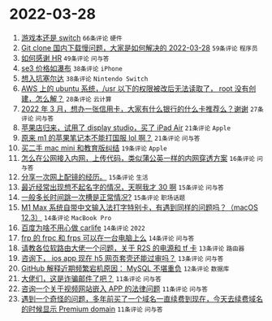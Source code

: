 # 2022-03-28

1. [游戏本还是 switch](https://www.v2ex.com/t/843300) `66条评论` `硬件`
1. [Git clone 国内下载慢问题，大家是如何解决的 2022-03-28](https://www.v2ex.com/t/843313) `59条评论` `程序员`
1. [如何感谢 HR](https://www.v2ex.com/t/843295) `49条评论` `问与答`
1. [se3 价格如瀑布](https://www.v2ex.com/t/843297) `38条评论` `iPhone`
1. [想入坑塞尔达](https://www.v2ex.com/t/843317) `38条评论` `Nintendo Switch`
1. [AWS 上的 ubuntu 系统，/usr 以下的权限被改后无法读取了， root 没有创建，怎么解？](https://www.v2ex.com/t/843322) `28条评论` `云计算`
1. [2022 年 3 月，想办一张信用卡，大家有什么银行的什么卡推荐么？谢谢](https://www.v2ex.com/t/843353) `27条评论` `问与答`
1. [苹果店归来，试用了 display studio，买了 iPad Air](https://www.v2ex.com/t/843382) `21条评论` `Apple`
1. [原来 m1 的苹果笔记本不能打国服 lol 啊？](https://www.v2ex.com/t/843303) `21条评论` `问与答`
1. [买二手 mac mini 和教育版纠结](https://www.v2ex.com/t/843345) `19条评论` `Apple`
1. [怎么在公网接入内网，上传代码，类似蒲公英一样的内网穿透方案](https://www.v2ex.com/t/843284) `16条评论` `问与答`
1. [分享一次网上配镜的经历。](https://www.v2ex.com/t/843358) `15条评论` `生活`
1. [最近经常出现想不起名字的情况，天啊我才 30 啊](https://www.v2ex.com/t/843304) `15条评论` `问与答`
1. [一般多长时间跳一次槽是正常情况?](https://www.v2ex.com/t/843296) `15条评论` `职场话题`
1. [M1 Max 系统自带中文输入法打字特别卡，有遇到同样的问题吗？（macOS 12.3）](https://www.v2ex.com/t/843361) `14条评论` `MacBook Pro`
1. [百度为啥不用心做 carlife](https://www.v2ex.com/t/843316) `14条评论` `2022`
1. [frp 的 frpc 和 frps 可以在一台电脑上么](https://www.v2ex.com/t/843279) `14条评论` `问与答`
1. [请教各位软路由大佬一个问题，关于 R2S 的电源和 tf 卡](https://www.v2ex.com/t/843375) `13条评论` `路由器`
1. [咨询下， ios app 现在 h5 网页套壳还能过审吗？](https://www.v2ex.com/t/843283) `13条评论` `问与答`
1. [GitHub 解释近期频繁宕机原因： MySQL 不堪重负](https://www.v2ex.com/t/843376) `12条评论` `数据库`
1. [大佬们，这是诈骗邮件了吧？](https://www.v2ex.com/t/843362) `11条评论` `问与答`
1. [咨询一个关于视频网站嵌入 APP 的法律问题](https://www.v2ex.com/t/843346) `11条评论` `问与答`
1. [遇到一个奇怪的问题，多年前买了一个域名一直续费到现在，今天去续费域名的时候显示 Premium domain](https://www.v2ex.com/t/843290) `11条评论` `问与答`
